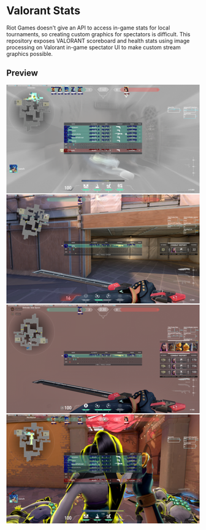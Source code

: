 # Valorant Stats
Riot Games doesn't give an API to access in-game stats for local tournaments, so creating custom graphics for spectators is difficult. This repository exposes VALORANT scoreboard and health stats using image processing on Valorant in-game spectator UI to make custom stream graphics possible.
## Preview
![demo 1](https://github.com/pfhgetty/valorant_stats/blob/main/demo/demo1.png)
![demo 2](https://github.com/pfhgetty/valorant_stats/blob/main/demo/demo2.png)
![demo 3](https://github.com/pfhgetty/valorant_stats/blob/main/demo/demo3.png)
![demo 4](https://github.com/pfhgetty/valorant_stats/blob/main/demo/demo4.png)
